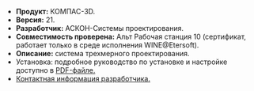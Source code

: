 * **Продукт:** КОМПАС-3D.
* **Версия:** 21.
* **Разработчик:** АСКОН-Системы проектирования.
* **Совместимость проверена:** Альт Рабочая станция 10 (сертификат, работает только в среде исполнения WINE@Etersoft).
* **Описание:** система трехмерного проектирования.
* Установка: подробное руководство по установке и настройке доступно в [PDF-файле.](https://www.basealt.ru/fileadmin/user_upload/compatibility/instr/15ad40d2fd6e7c1f3b61d617cfbe42b2.pdf)
* [Контактная информация разработчика.](https://ascon.ru/)
